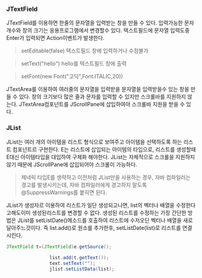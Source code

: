 ### JTextField

JTextField를 이용하면 한줄의 문자열을 입력받는 창을 만들 수 있다.
입력가능한 문자개수와 창의 크기는 응용프로그램에서 변경할수 있다.
텍스트필드에 문자열 입력도중 Enter가 입력되면 Action이벤트가 발생한다.
> setEditable(false)
텍스트필드 창에 입력하거나 수정불가

> setText("hello")
hello를 텍스트필드 창에 출력

> setFont(new Font("고딕",Font.ITALIC,20))

JTextArea를 이용하여 여러줄의 문자열을 입력받을 문자열을 입력받을수 있는 창을 만들 수 있다.
창의 크기보다 많은 줄과 문자를 입력할 수 있지만 스크롤바를 지원하지 않는다.
JTextArea컴포넌트를 JScrollPane에 삽입하여야 스크롤바 지원을 받을 수 있다.


### JList
JList는 여러 개의 아이템을 리스트 형식으로 보여주고 아이템을 선택하도록 하는 리스트 컴포넌트르 구현한다.
E는 리스트에 삽입되는 아이템의 타입으로, 리스트를 생성할때 E대신 아이템타입을 대입하여 구체화 해야한다.
JList는 자체적으로 스크롤을 지원하지 않기 때문에 JScrollPane에 삽입되어야 스크롤이 가능하다.

> 제네릭 타입E를 생략하고 이전처럼 JList만을 사용하는 경우, 자바 컴파일러는 경고를 발생시키는데, 자바
> 컴파일러에게 경고하지 말도록 @SuppressWarnings를 붙히면 된다.


JList가 생성자르 이용하여 리스트가 일단 생성되고나면, list의 벡터나 배열을 수정한다고해도이미 생성된리스트를 변경할 수 없다.
생성된 리스트를 수정하는 가장 간단한 방법은 JList를 setListDate()메소드를 호출하여 리스트에 수저오딘 벡터나 배열을 새로 달아주느것이다.
즉 list.add()로 원소를 추가한후, setListDate(list)로 리스트를 연결시킨다.


```java
JTextField t=(JTextField)e.getSource();
				
				list.add(t.getText());
				text.setText("");
				jlist.setListData(list);
```







